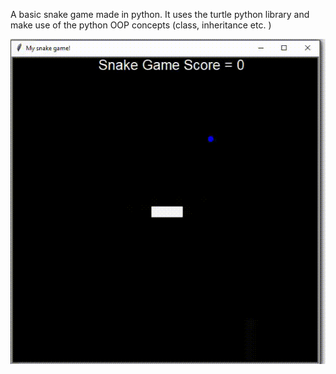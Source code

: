 A basic snake game made in python. It uses the turtle python library and make use of the python OOP concepts (class, inheritance etc. )

![Snake Game Gif](snakegame.gif)
